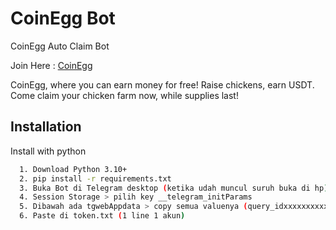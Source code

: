 ﻿
# CoinEgg Bot
CoinEgg Auto Claim Bot 

Join Here : [CoinEgg](https://t.me/coinegg_miner_bot/miniapp?startapp=kBNoWEHfEAAZa9Q18tq)

CoinEgg, where you can earn money for free! Raise chickens, earn USDT. Come claim your chicken farm now, while supplies last!


## Installation

Install with python

```bash
  1. Download Python 3.10+
  2. pip install -r requirements.txt
  3. Buka Bot di Telegram desktop (ketika udah muncul suruh buka di hp) > inspect > Application
  4. Session Storage > pilih key __telegram_initParams
  5. Dibawah ada tgwebAppdata > copy semua valuenya (query_idxxxxxxxxxxxx) FULL COPY !
  6. Paste di token.txt (1 line 1 akun)
```
